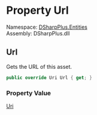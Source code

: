# Property Url

Namespace: [DSharpPlus.Entities](DSharpPlus.Entities.md)  
Assembly: DSharpPlus.dll

## <a id="DSharpPlus_Entities_DiscordSpotifyAsset_Url"></a>Url

Gets the URL of this asset.

```csharp
public override Uri Url { get; }
```

### Property Value

[Uri](https://learn.microsoft.com/dotnet/api/system.uri)

